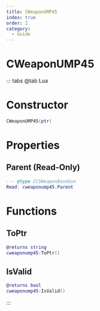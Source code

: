 ```yaml
---
title: CWeaponUMP45
index: true
order: 2
category:
  - Guide
---
```


# CWeaponUMP45

::: tabs
@tab Lua
# Constructor
```lua
CWeaponUMP45(ptr)
```
# Properties
## Parent (Read-Only)
```lua
--- @type CCSWeaponBaseGun
Read: cweaponump45.Parent
```
# Functions
## ToPtr
```lua
@returns string
cweaponump45:ToPtr()
```
## IsValid
```lua
@returns bool
cweaponump45:IsValid()
```

:::